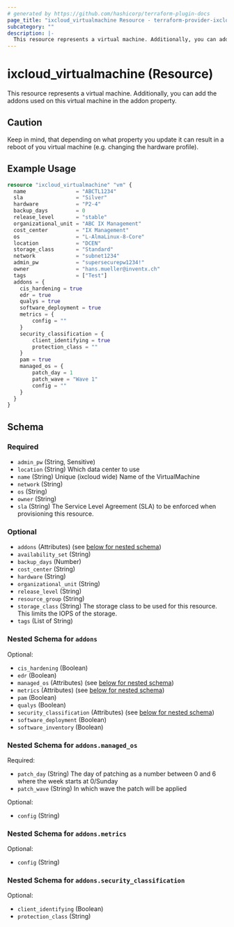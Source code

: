 ```yaml
---
# generated by https://github.com/hashicorp/terraform-plugin-docs
page_title: "ixcloud_virtualmachine Resource - terraform-provider-ixcloud"
subcategory: ""
description: |-
  This resource represents a virtual machine. Additionally, you can add the addons used on this virtual machine in the addon property.
---
```


# ixcloud_virtualmachine (Resource)

This resource represents a virtual machine. Additionally, you can add the addons used on this virtual machine in the addon property.


## Caution

Keep in mind, that depending on what property you update it can result in a reboot of you virtual machine
(e.g. changing the hardware profile).

## Example Usage

```terraform
resource "ixcloud_virtualmachine" "vm" {
  name                = "ABCTL1234"
  sla                 = "Silver"
  hardware            = "P2-4"
  backup_days         = 0
  release_level       = "stable"
  organizational_unit = "ABC IX Management"
  cost_center         = "IX Management"
  os                  = "L-AlmaLinux-8-Core"
  location            = "DCEN"
  storage_class       = "Standard"
  network             = "subnet1234"
  admin_pw            = "supersecurepw1234!"
  owner               = "hans.mueller@inventx.ch"
  tags                = ["Test"]
  addons = {
    cis_hardening = true
    edr = true
    qualys = true
    software_deployment = true
    metrics = {
        config = ""
    }
    security_classification = {
        client_identifying = true
        protection_class = ""
    }
    pam = true
    managed_os = {
        patch_day = 1
        patch_wave = "Wave 1"
        config = ""
    }
  }
}
```

<!-- schema generated by tfplugindocs -->
## Schema

### Required

- `admin_pw` (String, Sensitive)
- `location` (String) Which data center to use
- `name` (String) Unique (ixcloud wide) Name of the VirtualMachine
- `network` (String)
- `os` (String)
- `owner` (String)
- `sla` (String) The Service Level Agreement (SLA) to be enforced when provisioning this resource.

### Optional

- `addons` (Attributes) (see [below for nested schema](#nestedatt--addons))
- `availability_set` (String)
- `backup_days` (Number)
- `cost_center` (String)
- `hardware` (String)
- `organizational_unit` (String)
- `release_level` (String)
- `resource_group` (String)
- `storage_class` (String) The storage class to be used for this resource. This limits the IOPS of the storage.
- `tags` (List of String)

<a id="nestedatt--addons"></a>
### Nested Schema for `addons`

Optional:

- `cis_hardening` (Boolean)
- `edr` (Boolean)
- `managed_os` (Attributes) (see [below for nested schema](#nestedatt--addons--managed_os))
- `metrics` (Attributes) (see [below for nested schema](#nestedatt--addons--metrics))
- `pam` (Boolean)
- `qualys` (Boolean)
- `security_classification` (Attributes) (see [below for nested schema](#nestedatt--addons--security_classification))
- `software_deployment` (Boolean)
- `software_inventory` (Boolean)

<a id="nestedatt--addons--managed_os"></a>
### Nested Schema for `addons.managed_os`

Required:

- `patch_day` (String) The day of patching as a number between 0 and 6 where the week starts at 0/Sunday
- `patch_wave` (String) In which wave the patch will be applied

Optional:

- `config` (String)


<a id="nestedatt--addons--metrics"></a>
### Nested Schema for `addons.metrics`

Optional:

- `config` (String)


<a id="nestedatt--addons--security_classification"></a>
### Nested Schema for `addons.security_classification`

Optional:

- `client_identifying` (Boolean)
- `protection_class` (String)